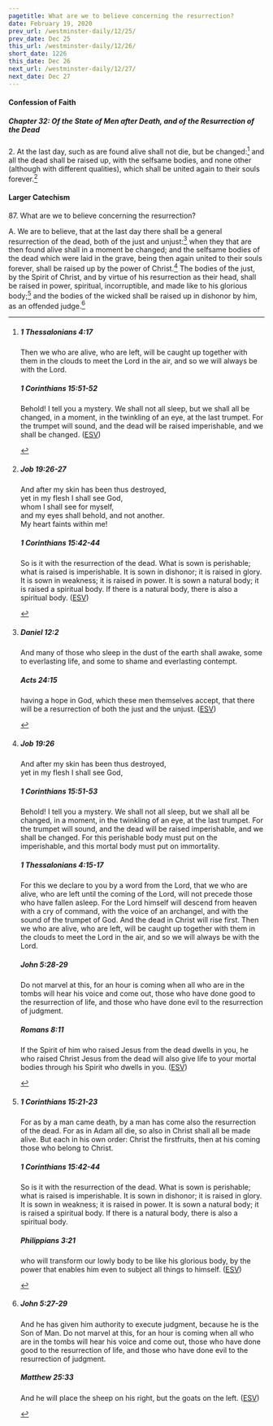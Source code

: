 ```yaml
---
pagetitle: What are we to believe concerning the resurrection?
date: February 19, 2020
prev_url: /westminster-daily/12/25/
prev_date: Dec 25
this_url: /westminster-daily/12/26/
short_date: 1226
this_date: Dec 26
next_url: /westminster-daily/12/27/
next_date: Dec 27
---
```


#### Confession of Faith

##### Chapter 32: Of the State of Men after Death, and of the Resurrection of the Dead

2\. At the last day, such as are found alive shall not die, but be changed:[^fnref:wcf1] and all the dead shall be raised up, with the selfsame bodies, and none other (although with different qualities), which shall be united again to their souls forever.[^fnref:wcf2]

[^fnref:wcf1]: <div class="esv"><h5>1 Thessalonians 4:17</h5> <div class="esv-text"><p id="p52004017.01-1">Then we who are alive, who are left, will be caught up together with them in the clouds to meet the Lord in the air, and so we will always be with the Lord.</p> </div><h5>1 Corinthians 15:51-52</h5> <div class="esv-text"><p id="p46015051.01-2">Behold! I tell you a mystery. We shall not all sleep, but we shall all be changed, in a moment, in the twinkling of an eye, at the last trumpet. For the trumpet will sound, and the dead will be raised imperishable, and we shall be changed.  (<a href="http://www.esv.org" class="copyright">ESV</a>)</p> </div> </div>

[^fnref:wcf2]: <div class="esv"><h5>Job 19:26-27</h5> <div class="esv-text"><div class="block-indent"> <p class="line-group" id="p18019026.01-1">And after my skin has been thus destroyed,<br /> <span class="indent"></span>yet in my flesh I shall see God,<br />  whom I shall see for myself,<br /> <span class="indent"></span>and my eyes shall behold, and not another.<br /> <span class="indent"></span>My heart faints within me!</p> </div> </div><h5>1 Corinthians 15:42-44</h5> <div class="esv-text"><p id="p46015042.01-2">So is it with the resurrection of the dead. What is sown is perishable; what is raised is imperishable. It is sown in dishonor; it is raised in glory. It is sown in weakness; it is raised in power. It is sown a natural body; it is raised a spiritual body. If there is a natural body, there is also a spiritual body.  (<a href="http://www.esv.org" class="copyright">ESV</a>)</p> </div> </div>


#### Larger Catechism

87\. What are we to believe concerning the resurrection?

A. We are to believe, that at the last day there shall be a general resurrection of the dead, both of the just and unjust:[^fnref:wlc1] when they that are then found alive shall in a moment be changed; and the selfsame bodies of the dead which were laid in the grave, being then again united to their souls forever, shall be raised up by the power of Christ.[^fnref:wlc2] The bodies of the just, by the Spirit of Christ, and by virtue of his resurrection as their head, shall be raised in power, spiritual, incorruptible, and made like to his glorious body;[^fnref:wlc3] and the bodies of the wicked shall be raised up in dishonor by him, as an offended judge.[^fnref:wlc4]


[^fnref:wlc1]: <div class="esv"><h5>Daniel 12:2</h5> <div class="esv-text"><p id="p27012002.01-1">And many of those who sleep in the dust of the earth shall awake, some to everlasting life, and some to shame and everlasting contempt.</p> </div><h5>Acts 24:15</h5> <div class="esv-text"><p id="p44024015.01-2">having a hope in God, which these men themselves accept, that there will be a resurrection of both the just and the unjust.  (<a href="http://www.esv.org" class="copyright">ESV</a>)</p> </div> </div>

[^fnref:wlc2]: <div class="esv"><h5>Job 19:26</h5> <div class="esv-text"><div class="block-indent"> <p class="line-group" id="p18019026.01-1">And after my skin has been thus destroyed,<br /> <span class="indent"></span>yet in my flesh I shall see God,</p> </div> </div><h5>1 Corinthians 15:51-53</h5> <div class="esv-text"><p id="p46015051.01-2">Behold! I tell you a mystery. We shall not all sleep, but we shall all be changed, in a moment, in the twinkling of an eye, at the last trumpet. For the trumpet will sound, and the dead will be raised imperishable, and we shall be changed. For this perishable body must put on the imperishable, and this mortal body must put on immortality.</p> </div><h5>1 Thessalonians 4:15-17</h5> <div class="esv-text"><p id="p52004015.01-3">For this we declare to you by a word from the Lord, that we who are alive, who are left until the coming of the Lord, will not precede those who have fallen asleep. For the Lord himself will descend from heaven with a cry of command, with the voice of an archangel, and with the sound of the trumpet of God. And the dead in Christ will rise first. Then we who are alive, who are left, will be caught up together with them in the clouds to meet the Lord in the air, and so we will always be with the Lord.</p> </div><h5>John 5:28-29</h5> <div class="esv-text"><p id="p43005028.01-4"><span class="woc">Do not marvel at this, for an hour is coming when all who are in the tombs will hear his voice</span> <span class="woc">and come out, those who have done good to the resurrection of life, and those who have done evil to the resurrection of judgment.</span></p> </div><h5>Romans 8:11</h5> <div class="esv-text"><p id="p45008011.01-5">If the Spirit of him who raised Jesus from the dead dwells in you, he who raised Christ Jesus from the dead will also give life to your mortal bodies through his Spirit who dwells in you.  (<a href="http://www.esv.org" class="copyright">ESV</a>)</p> </div> </div>

[^fnref:wlc3]: <div class="esv"><h5>1 Corinthians 15:21-23</h5> <div class="esv-text"><p id="p46015021.01-1">For as by a man came death, by a man has come also the resurrection of the dead. For as in Adam all die, so also in Christ shall all be made alive. But each in his own order: Christ the firstfruits, then at his coming those who belong to Christ.</p> </div><h5>1 Corinthians 15:42-44</h5> <div class="esv-text"><p id="p46015042.01-2">So is it with the resurrection of the dead. What is sown is perishable; what is raised is imperishable. It is sown in dishonor; it is raised in glory. It is sown in weakness; it is raised in power. It is sown a natural body; it is raised a spiritual body. If there is a natural body, there is also a spiritual body.</p> </div><h5>Philippians 3:21</h5> <div class="esv-text"><p id="p50003021.01-3">who will transform our lowly body to be like his glorious body, by the power that enables him even to subject all things to himself.  (<a href="http://www.esv.org" class="copyright">ESV</a>)</p> </div> </div>

[^fnref:wlc4]: <div class="esv"><h5>John 5:27-29</h5> <div class="esv-text"><p id="p43005027.01-1"><span class="woc">And he has given him authority to execute judgment, because he is the Son of Man.</span> <span class="woc">Do not marvel at this, for an hour is coming when all who are in the tombs will hear his voice</span> <span class="woc">and come out, those who have done good to the resurrection of life, and those who have done evil to the resurrection of judgment.</span></p> </div><h5>Matthew 25:33</h5> <div class="esv-text"><p id="p40025033.01-2"><span class="woc">And he will place the sheep on his right, but the goats on the left.</span>  (<a href="http://www.esv.org" class="copyright">ESV</a>)</p> </div> </div>

